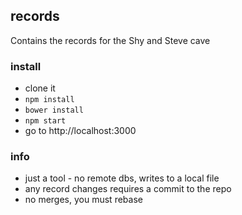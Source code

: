 ## records

Contains the records for the Shy and Steve cave

### install

* clone it
* `npm install`
* `bower install`
* `npm start`
* go to http://localhost:3000

### info

* just a tool - no remote dbs, writes to a local file
* any record changes requires a commit to the repo
* no merges, you must rebase
